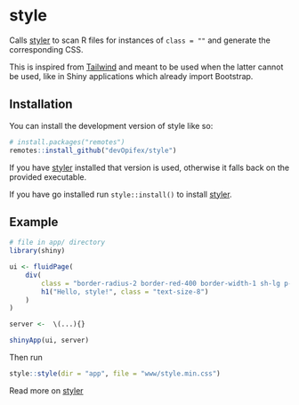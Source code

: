 <!-- badges: start -->
<!-- badges: end -->

# style

Calls [styler](https://github.com/devOpifex/styler) to scan
R files for instances of `class = ""` and generate the 
corresponding CSS.

This is inspired from [Tailwind](https://tailwindcss.com/)
and meant to be used when the latter cannot be used, like in
Shiny applications which already import Bootstrap.

## Installation

You can install the development version of style like so:

``` r
# install.packages("remotes")
remotes::install_github("devOpifex/style")
```

If you have [styler](https://github.com/devOpifex/styler) installed
that version is used, otherwise it falls back on the provided
executable.

If you have go installed run `style::install()` to install 
[styler](https://github.com/devOpifex/styler).

## Example

``` r
# file in app/ directory
library(shiny)

ui <- fluidPage(
    div(
        class = "border-radius-2 border-red-400 border-width-1 sh-lg p-x-2 p-y-4",
        h1("Hello, style!", class = "text-size-8")
    )
)

server <-  \(...){}

shinyApp(ui, server)
```

Then run

```r
style::style(dir = "app", file = "www/style.min.css")
```

Read more on [styler](https://github.com/devOpifex/styler)
